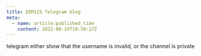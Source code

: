 ```yaml
---
title: EDM115 Telegram blog
meta:
  - name: article:published_time
    content: 2022-08-19T18:50:17Z
---
```


telegram either show that the username is invalid, or the channel is private
